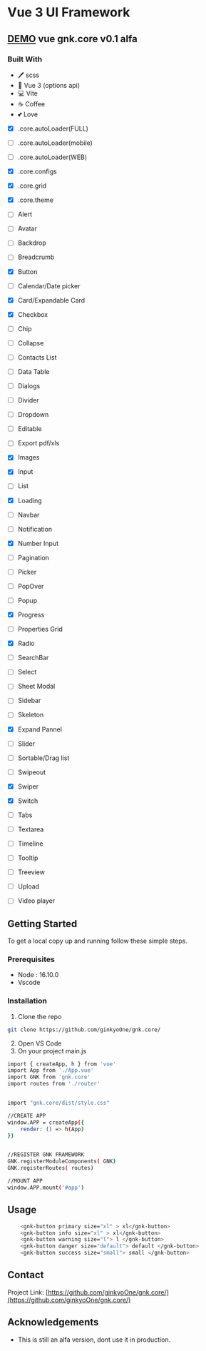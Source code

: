 # Vue 3 UI Framework

## [DEMO](https://ginkyoone.github.io/gnk.core/) vue gnk.core v0.1 alfa


### Built With

* 🖊️ scss
* 🐙 Vue 3 (options api)
* 💻 Vite
* ☕ Coffee 
* 💕 Love


- [x] .core.autoLoader(FULL)
- [ ] .core.autoLoader(mobile)
- [ ] .core.autoLoader(WEB)
- [x] .core.configs
- [x] .core.grid
- [x] .core.theme
- [ ] Alert
- [ ] Avatar
- [ ] Backdrop
- [ ] Breadcrumb
- [x] Button
- [ ] Calendar/Date picker
- [x] Card/Expandable Card
- [x] Checkbox
- [ ] Chip
- [ ] Collapse
- [ ] Contacts List
- [ ] Data Table
- [ ] Dialogs
- [ ] Divider
- [ ] Dropdown
- [ ] Editable
- [ ] Export pdf/xls
- [x] Images
- [x] Input
- [ ] List
- [x] Loading
- [ ] Navbar
- [ ] Notification
- [x] Number Input
- [ ] Pagination
- [ ] Picker
- [ ] PopOver
- [ ] Popup
- [x] Progress
- [ ] Properties Grid
- [x] Radio
- [ ] SearchBar
- [ ] Select
- [ ] Sheet Modal
- [ ] Sidebar
- [ ] Skeleton
- [x] Expand Pannel
- [ ] Slider
- [ ] Sortable/Drag list
- [ ] Swipeout
- [x] Swiper
- [x] Switch
- [ ] Tabs
- [ ] Textarea
- [ ] Timeline
- [ ] Tooltip
- [ ] Treeview
- [ ] Upload
- [ ] Video player 


<!-- GETTING STARTED -->
## Getting Started

To get a local copy up and running follow these simple steps.

### Prerequisites
* Node : 16.10.0
* Vscode

### Installation
 
1. Clone the repo
```sh
git clone https://github.com/ginkyoOne/gnk.core/
```

2. Open VS Code
3. On your project main.js
```sh
import { createApp, h } from 'vue'
import App from './App.vue'
import GNK from 'gnk.core'
import routes from './router'


import "gnk.core/dist/style.css"

//CREATE APP
window.APP = createApp({
    render: () => h(App)
})


//REGISTER GNK FRAMEWORK
GNK.registerModuleComponents( GNK)
GNK.registerRoutes( routes)

//MOUNT APP
window.APP.mount('#app')
```







<!-- USAGE EXAMPLES -->
## Usage
```sh
    <gnk-button primary size="xl" > xl</gnk-button>
    <gnk-button info size="xl" > xl</gnk-button>
    <gnk-button warning size="l"> l </gnk-button>
    <gnk-button danger size="default"> default </gnk-button>
    <gnk-button success size="small"> small </gnk-button>
```

<!-- Use this space to show useful examples of how a project can be used. Additional screenshots, code examples and demos work well in this space. You may also link to more resources.

_For more examples, please refer to the [Documentation](https://example.com)_ -->


<!-- CONTACT -->
## Contact

Project Link: [https://github.com/ginkyoOne/gnk.core/](https://github.com/ginkyoOne/gnk.core/)



<!-- ACKNOWLEDGEMENTS -->
## Acknowledgements

* This is still an alfa version, dont use it in production. 

